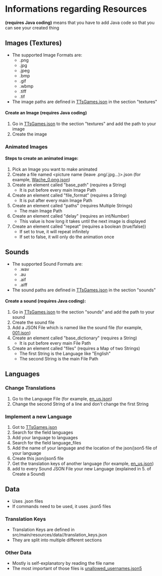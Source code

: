 # Informations regarding Resources

**(requires Java coding)** means that you have to add Java code so that you can see your created thing

## Images (Textures)

 - The supported Image Formats are:
   - .png
   - .jpg
   - .jpeg
   - .bmp
   - .gif
   - .wbmp
   - .tiff
   - .tif
 - The image paths are defined in [TTsGames.json](src/main/resources/TTsGames.json) in the section "textures"

#### Create an Image (requires Java coding)

1. Go in [TTsGames.json](src/main/resources/TTsGames.json) to the section "textures" and add the path to your image
2. Create the image

### Animated Images

#### Steps to create an animated image:
1. Pick an Image you want to make animated
2. Create a file named <picture name (leave .png/.jpg...)>.json (for example, [Wache_0.png.json](src/main/resources/assets/textures/detective_thunder/locations/Wache_0.png.json))
3. Create an element called "base_path" (requires a String)
   - It is put before every main Image Path
4. Create an element called "file_format" (requires a String)
   - It is put after every main Image Path
5. Create an element called "paths" (requires Multiple Strings)
   - The main Image Path
6. Create an element called "delay" (requires an int/Number)
   - This value is how long it takes until the next image is displayed
7. Create an element called "repeat" (requires a boolean (true/false))
   - If set to true, it will repeat infinitely
   - If set to false, it will only do the animation once

## Sounds

 - The supported Sound Formats are:
   - .wav
   - .au
   - .aif
   - .aiff
 - The sound paths are defined in [TTsGames.json](src/main/resources/TTsGames.json) in the section "sounds"

#### Create a sound (requires Java coding):
1. Go in [TTsGames.json](src/main/resources/TTsGames.json) to the section "sounds" and add the path to your sound
2. Create the sound file
3. Add a JSON File which is named like the sound file (for example, [001.json](src/main/resources/assets/sounds/detective_thunder/phrases/001.json))
4. Create an element called "base_dictionary" (requires a String)
   - It is put before every main File Path
5. Create an element called "files" (requires a Map of two Strings)
   - The first String is the Language like "English"
   - The second String is the main File Path

## Languages

### Change Translations

1. Go to the Language File (for example, [en_us.json](src/main/resources/assets/lang/en_us.json))
2. Change the second String of a line and don't change the first String

### Implement a new Language
1. Got to [TTsGames.json](src/main/resources/TTsGames.json)
2. Search for the field languages
3. Add your language to languages
4. Search for the field language_files
5. Add the name of your language and the location of the json/json5 file of your language
6. Create this json/json5 file
7. Get the translation keys of another language (for example, [en_us.json](src/main/resources/assets/lang/en_us.json))
9. add to every Sound JSON File your new Language (explained in 5. of Create a Sound)

## Data

 - Uses .json files
 - If commands need to be used, it uses .json5 files

### Translation Keys

 - Translation Keys are defined in src/main/resources/data/<name of the game>/translation_keys.json
 - They are split into multiple different sections

### Other Data

 - Mostly is self-explanatory by reading the file name
 - The most important of those files is [unallowed_usernames.json5](src/main/resources/data/tts_games/unallowed_usernames.json5)